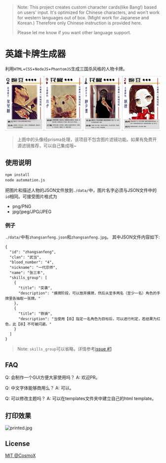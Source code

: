 >Note: This project creates custom character cards(like Bang!) based on users' input. It's optimized for Chinese characters, and won't work for western languages out of box. (Might work for Japanese and Korean.) Therefore only Chinese instruction is provided here. 
>
>Please let me know if you want other language support.

# 英雄卡牌生成器

利用`HTML`+`CSS`+`NodeJS`+`PhantomJS`生成三国杀风格的人物卡牌。

![](./samples/biaozhunbao2.png)

>上图中的头像经prisma处理，该项目不包含图片滤镜功能。如果有免费开源滤镜推荐，可以自己集成哦~

## 使用说明
```bash
npm install
node automation.js
```

把图片和描述人物的JSON文件放到`./data/`中，图片名字必须与JSON文件中的`id`相同。可接受图片格式为
- png/PNG
- jpg/jpeg/JPG/JPEG

### 例子
`./data/`中有`zhangsanfeng.json`和`zhangsanfeng.jpg`。 其中JSON文件内容如下:

```
{
  "id": "zhangsanfeng",
  "clan": "武当",
  "blood_number": "4",
  "nickname": "一代宗师",
  "name": "张三丰",
  "skills_group": [
    {
      "title": "突袭",
      "description": "摸牌阶段，可以放弃摸牌，然后从至多两名（至少一名）角色的手牌里各抽取一张牌。"
    },
    {
      "title": "铁骑",
      "description": "当使用【杀】指定一名角色为目标后，可以进行判定，若结果为红色，此【杀】不可被闪避。"
    }
  ]
}
```

> Note: `skills_group`可以省略，详情参考[issue #1](https://github.com/hackjutsu/HeroCards/issues/1)

## FAQ
Q: 会制作一个GUI方便大家使用吗？
A: 欢迎PR。

Q: 中文字体能够商用么？ A: 可以。

Q: 可以修改主题吗？ A: 可以在templates文件夹中建立自己的html template。

## 打印效果
![printed.jpg](https://s20.postimg.cc/vzsoql9h9/Wechat_IMG1.jpg)

## License
[MIT @CosmoX](./LICENSE)
